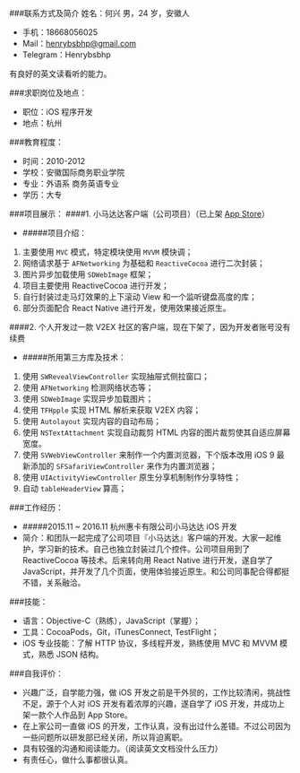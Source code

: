###联系方式及简介
姓名：何兴
男，24 岁，安徽人


* 手机：18668056025 
* Mail：henrybsbhp@gmail.com
* Telegram：Henrybsbhp

有良好的英文读看听的能力。

###求职岗位及地点：

* 职位：iOS 程序开发
* 地点：杭州

###教育程度：
* 时间：2010-2012
* 学校：安徽国际商务职业学院
* 专业：外语系 商务英语专业
* 学历：大专



###项目展示：
####1. 小马达达客户端（公司项目）（已上架 [App Store](https://itunes.apple.com/cn/app/xiao-ma-da-da/id991665445?mt=8)）

* #####项目介绍：

1. 主要使用 `MVC` 模式，特定模块使用 `MVVM` 模快调；
2. 网络请求基于 `AFNetworking` 为基础和 `ReactiveCocoa` 进行二次封装；
3. 图片异步加载使用 `SDWebImage` 框架；
3. 项目主要使用 ReactiveCocoa 进行开发；
4. 自行封装过走马灯效果的上下滚动 View 和一个监听键盘高度的库；
6. 部分页面配合 React Native 进行开发，使用效果接近原生。


####2. 个人开发过一款 V2EX 社区的客户端，现在下架了，因为开发者账号没有续费

* #####所用第三方库及技术：

1. 使用 `SWRevealViewController` 实现抽屉式侧拉窗口；
2. 使用 `AFNetworking` 检测网络状态等；
3. 使用 `SDWebImage` 实现异步加载图片；
4. 使用 `TFHpple` 实现 HTML 解析来获取 V2EX 内容；
5. 使用 `Autolayout` 实现内容的自动布局；
6. 使用 `NSTextAttachment` 实现自动裁剪 HTML 内容的图片裁剪使其自适应屏幕宽度。
7. 使用 `SVWebViewController` 来制作一个内置浏览器，下个版本改用 iOS 9 最新添加的 `SFSafariViewController` 来作为内置浏览器；
8. 使用 `UIActivityViewController` 原生分享机制制作分享特性；
9. 自动 `tableHeaderView` 算高；

###工作经历：
	
* #####2015.11 ~ 2016.11 杭州惠卡有限公司小马达达 iOS 开发
* 简介：和团队一起完成了公司项目『小马达达』客户端的开发。大家一起维护，学习新的技术。自己也独立封装过几个控件。公司项目用到了 ReactiveCocoa 等技术。后来转向用 React Native 进行开发，遂自学了 JavaScript，并开发了几个页面，使用体验接近原生。和公司同事配合得都挺不错，关系融洽。

###技能：
* 语言：Objective-C（熟练），JavaScript（掌握）；
* 工具：CocoaPods，Git，iTunesConnect, TestFlight；
* iOS 专业技能：了解 HTTP 协议，多线程开发，熟练使用 MVC 和 MVVM 模式，熟悉 JSON 结构。

###自我评价：
* 兴趣广泛，自学能力强，做 iOS 开发之前是干外贸的，工作比较清闲，挑战性不足，源于个人对 iOS 开发有着浓厚的兴趣，遂自学了 iOS 开发，并成功上架一款个人作品到 App Store。
* 在上家公司一直做 iOS 的开发，工作认真，没有出过什么差错。不过公司因为一些问题所以研发部已经关闭，所以背迫离职。
* 具有较强的沟通和阅读能力。（阅读英文文档没什么压力） 
* 有责任心，做什么事都很认真。


